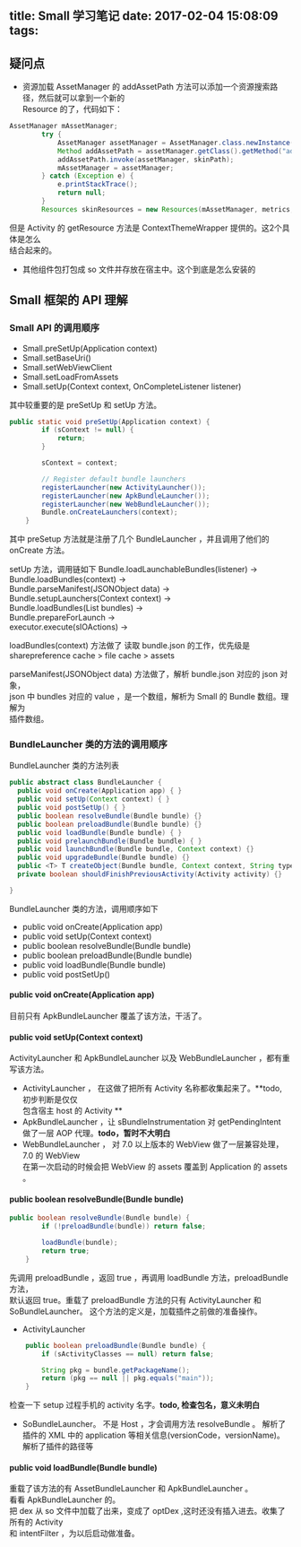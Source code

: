 title: Small 学习笔记
date: 2017-02-04 15:08:09
tags:
---

##  疑问点
* 资源加载
AssetManager 的 addAssetPath 方法可以添加一个资源搜索路径，然后就可以拿到一个新的   
Resource 的了，代码如下：

```java
AssetManager mAssetManager;
        try {
            AssetManager assetManager = AssetManager.class.newInstance();
            Method addAssetPath = assetManager.getClass().getMethod("addAssetPath", String.class);
            addAssetPath.invoke(assetManager, skinPath);
            mAssetManager = assetManager;
        } catch (Exception e) {
            e.printStackTrace();
            return null;
        }
        Resources skinResources = new Resources(mAssetManager, metrics, configuration());
```

但是 Activity 的 getResource 方法是 ContextThemeWrapper 提供的。这2个具体是怎么  
结合起来的。

* 其他组件包打包成 so 文件并存放在宿主中。这个到底是怎么安装的

## Small 框架的 API 理解

### Small API 的调用顺序
* Small.preSetUp(Application context)
* Small.setBaseUri()
* Small.setWebViewClient
* Small.setLoadFromAssets
* Small.setUp(Context context, OnCompleteListener listener)

其中较重要的是 preSetUp 和 setUp 方法。

```java
public static void preSetUp(Application context) {
        if (sContext != null) {
            return;
        }

        sContext = context;

        // Register default bundle launchers
        registerLauncher(new ActivityLauncher());
        registerLauncher(new ApkBundleLauncher());
        registerLauncher(new WebBundleLauncher());
        Bundle.onCreateLaunchers(context);
    }
```

其中 preSetup 方法就是注册了几个 BundleLauncher ，并且调用了他们的 onCreate 方法。


setUp 方法，调用链如下
Bundle.loadLaunchableBundles(listener) ->   
Bundle.loadBundles(context) ->   
Bundle.parseManifest(JSONObject data) ->  
Bundle.setupLaunchers(Context context) ->  
Bundle.loadBundles(List<Bundle> bundles) ->  
Bundle.prepareForLaunch ->  
executor.execute(sIOActions) ->


loadBundles(context)  方法做了 读取 bundle.json 的工作，优先级是
sharepreference cache > file cache > assets


parseManifest(JSONObject data) 方法做了，解析 bundle.json 对应的 json 对象，  
json 中 bundles 对应的 value ，是一个数组，解析为 Small 的 Bundle 数组。理解为  
插件数组。


### BundleLauncher 类的方法的调用顺序
BundleLauncher 类的方法列表

```java
public abstract class BundleLauncher {
  public void onCreate(Application app) { }
  public void setUp(Context context) { }
  public void postSetUp() { }
  public boolean resolveBundle(Bundle bundle) {}
  public boolean preloadBundle(Bundle bundle) {}
  public void loadBundle(Bundle bundle) { }
  public void prelaunchBundle(Bundle bundle) { }
  public void launchBundle(Bundle bundle, Context context) {}
  public void upgradeBundle(Bundle bundle) {}
  public <T> T createObject(Bundle bundle, Context context, String type) {}
  private boolean shouldFinishPreviousActivity(Activity activity) {}

}
```

BundleLauncher 类的方法，调用顺序如下  

* public void onCreate(Application app)
* public void setUp(Context context)
* public boolean resolveBundle(Bundle bundle)
* public boolean preloadBundle(Bundle bundle)
* public void loadBundle(Bundle bundle)
* public void postSetUp()






#### public void onCreate(Application app)
目前只有 ApkBundleLauncher 覆盖了该方法，干活了。
#### public void setUp(Context context)
ActivityLauncher 和 ApkBundleLauncher 以及 WebBundleLauncher ，都有重写该方法。

* ActivityLauncher ， 在这做了把所有 Activity 名称都收集起来了。**todo, 初步判断是仅仅  
包含宿主 host 的 Activity **
* ApkBundleLauncher ，让 sBundleInstrumentation 对 getPendingIntent   
做了一层 AOP 代理。**todo，暂时不大明白**
* WebBundleLauncher ， 对 7.0 以上版本的 WebView 做了一层兼容处理，7.0 的 WebView  
在第一次启动的时候会把  WebView 的 assets 覆盖到 Application 的 assets 。  

#### public boolean resolveBundle(Bundle bundle)

```java
public boolean resolveBundle(Bundle bundle) {
        if (!preloadBundle(bundle)) return false;

        loadBundle(bundle);
        return true;
    }
```

先调用 preloadBundle ，返回 true ，再调用 loadBundle 方法，preloadBundle 方法，  
默认返回 true。重载了 preloadBundle 方法的只有 ActivityLauncher 和 SoBundleLauncher。
这个方法的定义是，加载插件之前做的准备操作。  

* ActivityLauncher

```java
    public boolean preloadBundle(Bundle bundle) {
        if (sActivityClasses == null) return false;

        String pkg = bundle.getPackageName();
        return (pkg == null || pkg.equals("main"));
    }
```

检查一下 setup 过程手机的 activity 名字。**todo, 检查包名，意义未明白**

* SoBundleLauncher。
不是 Host ，才会调用方法 resolveBundle 。
解析了插件的 XML 中的 application 等相关信息(versionCode，versionName)。解析了插件的路径等

#### public void loadBundle(Bundle bundle)
重载了该方法的有 AssetBundleLauncher 和 ApkBundleLauncher 。  
看看 ApkBundleLauncher 的。  
把 dex 从 so 文件中加载了出来，变成了 optDex ,这时还没有插入进去。收集了所有的 Activity  
和 intentFilter ，为以后启动做准备。
